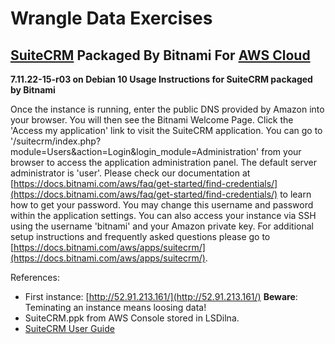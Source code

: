 # Wrangle Data Exercises
## [SuiteCRM](https://suitecrm.com/) Packaged By Bitnami For [AWS Cloud](https://console.aws.amazon.com/console/home)
**7.11.22-15-r03 on Debian 10 Usage Instructions for SuiteCRM packaged by Bitnami**

Once the instance is running, enter the public DNS provided by Amazon into your browser. You will then see the Bitnami Welcome Page. Click the 'Access my application' link to visit the SuiteCRM application. You can go to '/suitecrm/index.php?module=Users&action=Login&login_module=Administration' from your browser to access the application administration panel. The default server administrator is 'user'. Please check our documentation at [https://docs.bitnami.com/aws/faq/get-started/find-credentials/](https://docs.bitnami.com/aws/faq/get-started/find-credentials/) to learn how to get your password. You may change this username and password within the application settings. You can also access your instance via SSH using the username 'bitnami' and your Amazon private key. For additional setup instructions and frequently asked questions please go to [https://docs.bitnami.com/aws/apps/suitecrm/](https://docs.bitnami.com/aws/apps/suitecrm/).

References:
- First instance: [http://52.91.213.161/](http://52.91.213.161/) **Beware**: Teminating an instance means loosing data!
- SuiteCRM.ppk from AWS Console stored in LSDilna.
- [SuiteCRM User Guide](https://docs.suitecrm.com/user/)
